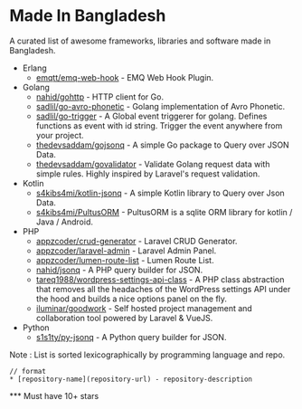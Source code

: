 # Made In Bangladesh

A curated list of awesome frameworks, libraries and software made in Bangladesh.

- Erlang
    * [emqtt/emq-web-hook](https://github.com/emqtt/emq-web-hook) - EMQ Web Hook Plugin.
- Golang
    * [nahid/gohttp](https://github.com/nahid/gohttp) - HTTP client for Go.
    * [sadlil/go-avro-phonetic](https://github.com/sadlil/go-avro-phonetic) - Golang implementation of Avro Phonetic.
    * [sadlil/go-trigger](https://github.com/sadlil/go-trigger) - A Global event triggerer for golang. Defines functions as event with id string. Trigger the event anywhere from your project.
    * [thedevsaddam/gojsonq](https://github.com/thedevsaddam/gojsonq) - A simple Go package to Query over JSON Data.
    * [thedevsaddam/govalidator](https://github.com/thedevsaddam/govalidator) - Validate Golang request data with simple rules. Highly inspired by Laravel's request validation.
- Kotlin
    * [s4kibs4mi/kotlin-jsonq](https://github.com/s4kibs4mi/kotlin-jsonq) - A simple Kotlin library to Query over Json Data.
    * [s4kibs4mi/PultusORM](https://github.com/s4kibs4mi/PultusORM) - PultusORM is a sqlite ORM library for kotlin / Java / Android.
- PHP
    * [appzcoder/crud-generator](https://github.com/appzcoder/crud-generator) - Laravel CRUD Generator.
    * [appzcoder/laravel-admin](https://github.com/appzcoder/laravel-admin) - Laravel Admin Panel.
    * [appzcoder/lumen-route-list](https://github.com/appzcoder/lumen-route-list) - Lumen Route List.
    * [nahid/jsonq](https://github.com/nahid/jsonq) - A PHP query builder for JSON.
    * [tareq1988/wordpress-settings-api-class](https://github.com/tareq1988/wordpress-settings-api-class) - A PHP class abstraction that removes all the headaches of the WordPress settings API under the hood and builds a nice options panel on the fly.
    * [iluminar/goodwork](https://github.com/iluminar/goodwork) - Self hosted project management and collaboration tool powered by Laravel & VueJS.
- Python
    * [s1s1ty/py-jsonq](https://github.com/s1s1ty/py-jsonq) - A Python query builder for JSON.

Note : List is sorted lexicographically by programming language and repo.
```
// format
* [repository-name](repository-url) - repository-description
```

*** Must have 10+ stars
